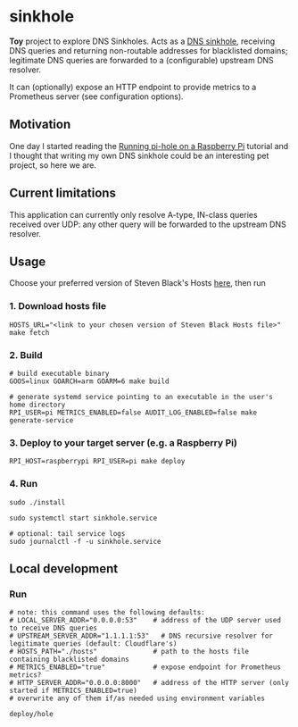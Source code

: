 # sinkhole

**Toy** project to explore DNS Sinkholes. Acts as a [DNS sinkhole](https://en.wikipedia.org/wiki/DNS_sinkhole), receiving DNS queries and returning non-routable addresses for blacklisted domains; legitimate DNS queries are forwarded to a (configurable) upstream DNS resolver.

It can (optionally) expose an HTTP endpoint to provide metrics to a Prometheus server (see configuration options).

## Motivation

One day I started reading the [Running pi-hole on a Raspberry Pi](https://www.raspberrypi.com/tutorials/running-pi-hole-on-a-raspberry-pi/) tutorial and I thought that writing my own DNS sinkhole could be an interesting pet project, so here we are.

## Current limitations

This application can currently only resolve A-type, IN-class queries received over UDP: any other query will be forwarded to the upstream DNS resolver.

## Usage

Choose your preferred version of Steven Black's Hosts [here](https://github.com/StevenBlack/hosts#list-of-all-hosts-file-variants), then run

### 1. Download hosts file

```shell
HOSTS_URL="<link to your chosen version of Steven Black Hosts file>" make fetch
```

### 2. Build

```shell
# build executable binary
GOOS=linux GOARCH=arm GOARM=6 make build

# generate systemd service pointing to an executable in the user's home directory
RPI_USER=pi METRICS_ENABLED=false AUDIT_LOG_ENABLED=false make generate-service               
```

### 3. Deploy to your target server (e.g. a Raspberry Pi)

```shell
RPI_HOST=raspberrypi RPI_USER=pi make deploy
```

### 4. Run

```shell
sudo ./install

sudo systemctl start sinkhole.service

# optional: tail service logs
sudo journalctl -f -u sinkhole.service
```

## Local development

### Run

```shell
# note: this command uses the following defaults:
# LOCAL_SERVER_ADDR="0.0.0.0:53"    # address of the UDP server used to receive DNS queries
# UPSTREAM_SERVER_ADDR="1.1.1.1:53"   # DNS recursive resolver for legitimate queries (default: Cloudflare's)
# HOSTS_PATH="./hosts"              # path to the hosts file containing blacklisted domains
# METRICS_ENABLED="true"            # expose endpoint for Prometheus metrics?
# HTTP_SERVER_ADDR="0.0.0.0:8000"   # address of the HTTP server (only started if METRICS_ENABLED=true)
# overwrite any of them if/as needed using environment variables

deploy/hole
```
